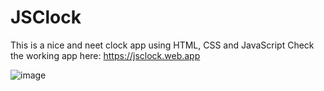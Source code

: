 # JSClock

This is a nice and neet clock app using HTML, CSS and JavaScript
Check the working app here: https://jsclock.web.app

![image](https://user-images.githubusercontent.com/90829509/211345955-c107bd01-9768-4cff-a224-a85b1e3fb721.png)
